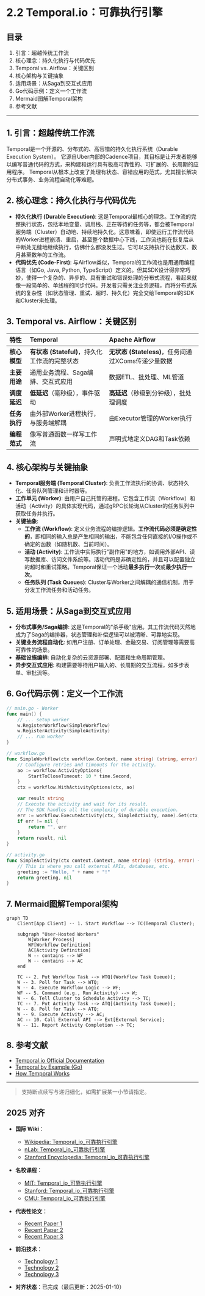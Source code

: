 ﻿# 2.2 Temporal.io：可靠执行引擎

## 目录

1. 引言：超越传统工作流
2. 核心理念：持久化执行与代码优先
3. Temporal vs. Airflow：关键区别
4. 核心架构与关键抽象
5. 适用场景：从Saga到交互式应用
6. Go代码示例：定义一个工作流
7. Mermaid图解Temporal架构
8. 参考文献

---

## 1. 引言：超越传统工作流

Temporal是一个开源的、分布式的、高容错的持久化执行系统（Durable Execution System）。
它源自Uber内部的Cadence项目，其目标是让开发者能够以编写普通代码的方式，来构建和运行具有极高可靠性的、可扩展的、长周期的应用程序。
Temporal从根本上改变了处理有状态、容错应用的范式，尤其擅长解决分布式事务、业务流程自动化等难题。

## 2. 核心理念：持久化执行与代码优先

- **持久化执行 (Durable Execution)**: 这是Temporal最核心的理念。工作流的完整执行状态，包括本地变量、调用栈、正在等待的任务等，都会被Temporal服务端（Cluster）自动地、持续地持久化。这意味着，即使运行工作流代码的Worker进程崩溃、重启，甚至整个数据中心下线，工作流也能在恢复后从中断处无缝地继续执行，仿佛什么都没发生过。它可以支持执行长达数天、数月甚至数年的工作流。
- **代码优先 (Code-First)**: 与Airflow类似，Temporal的工作流也是用通用编程语言（如Go, Java, Python, TypeScript）定义的。但其SDK设计得非常巧妙，使得一个复杂的、异步的、具有重试和错误处理的分布式流程，看起来就像一段简单的、单线程的同步代码。开发者只需关注业务逻辑，而将分布式系统的复杂性（如状态管理、重试、超时、持久化）完全交给Temporal的SDK和Cluster来处理。

## 3. Temporal vs. Airflow：关键区别

| 特性 | Temporal | Apache Airflow |
| :--- | :--- | :--- |
| **核心模型** | **有状态 (Stateful)**，持久化工作流的完整状态 | **无状态 (Stateless)**，任务间通过XComs传递少量数据 |
| **主要用途** | 通用业务流程、Saga编排、交互式应用 | 数据ETL、批处理、ML管道 |
| **调度延迟** | **低延迟**（毫秒级），事件驱动 | **高延迟**（秒级到分钟级），批处理调度 |
| **任务执行** | 由外部Worker进程执行，与服务端解耦 | 由Executor管理的Worker执行 |
| **编程范式** | 像写普通函数一样写工作流 | 声明式地定义DAG和Task依赖 |

## 4. 核心架构与关键抽象

- **Temporal服务端 (Temporal Cluster)**: 负责工作流执行的协调、状态持久化、任务队列管理和计时器等。
- **工作单元 (Worker)**: 由用户自己托管的进程。它包含工作流（Workflow）和活动（Activity）的具体实现代码，通过gRPC长轮询从Cluster的任务队列中获取任务并执行。
- **关键抽象**:
  - **工作流 (Workflow)**: 定义业务流程的编排逻辑。**工作流代码必须是确定性的**，即相同的输入总是产生相同的输出，不能包含任何直接的I/O操作或不确定的函数（如随机数、当前时间）。
  - **活动 (Activity)**: 工作流中实际执行"副作用"的地方，如调用外部API、读写数据库、访问文件系统等。活动代码是非确定性的，并且可以配置独立的超时和重试策略。Temporal保证一个活动**最多执行一次**或**最少执行一次**。
  - **任务队列 (Task Queues)**: Cluster与Worker之间解耦的通信机制，用于分发工作流任务和活动任务。

## 5. 适用场景：从Saga到交互式应用

- **分布式事务/Saga编排**: 这是Temporal的"杀手级"应用。其工作流代码天然地成为了Saga的编排器，状态管理和补偿逻辑可以被清晰、可靠地实现。
- **关键业务流程自动化**: 如用户注册、订单处理、金融交易、订阅管理等需要高可靠性的场景。
- **基础设施编排**: 自动化复杂的云资源部署、配置和生命周期管理。
- **异步交互式应用**: 构建需要等待用户输入的、长周期的交互流程，如多步表单、审批流等。

## 6. Go代码示例：定义一个工作流

```go
// main.go - Worker
func main() {
    // ... setup worker
    w.RegisterWorkflow(SimpleWorkflow)
    w.RegisterActivity(SimpleActivity)
    // ... run worker
}

// workflow.go
func SimpleWorkflow(ctx workflow.Context, name string) (string, error) {
    // Configure retries and timeouts for the activity.
    ao := workflow.ActivityOptions{
        StartToCloseTimeout: 10 * time.Second,
    }
    ctx = workflow.WithActivityOptions(ctx, ao)

    var result string
    // Execute the activity and wait for its result.
    // The SDK handles all the complexity of durable execution.
    err := workflow.ExecuteActivity(ctx, SimpleActivity, name).Get(ctx, &result)
    if err != nil {
        return "", err
    }
    return result, nil
}

// activity.go
func SimpleActivity(ctx context.Context, name string) (string, error) {
    // This is where you call external APIs, databases, etc.
    greeting := "Hello, " + name + "!"
    return greeting, nil
}
```

## 7. Mermaid图解Temporal架构

```mermaid
graph TD
    Client[App Client] -- 1. Start Workflow --> TC(Temporal Cluster);
    
    subgraph "User-Hosted Workers"
        W[Worker Process]
        WF[Workflow Definition]
        AC[Activity Definition]
        W -- contains --> WF
        W -- contains --> AC
    end

    TC -- 2. Put Workflow Task --> WTQ[(Workflow Task Queue)];
    W -- 3. Poll for Task --> WTQ;
    W -- 4. Execute Workflow Logic --> WF;
    WF -- 5. Command (e.g., Run Activity) --> W;
    W -- 6. Tell Cluster to Schedule Activity --> TC;
    TC -- 7. Put Activity Task --> ATQ[(Activity Task Queue)];
    W -- 8. Poll for Task --> ATQ;
    W -- 9. Execute Activity --> AC;
    AC -- 10. Call External API --> Ext[External Service];
    W -- 11. Report Activity Completion --> TC;
```

## 8. 参考文献

- [Temporal.io Official Documentation](https://docs.temporal.io/)
- [Temporal by Example (Go)](https://github.com/temporalio/samples-go)
- [How Temporal Works](https://learn.temporal.io/getting_started/go/dev_environment/##how-temporal-works)

---
> 支持断点续写与递归细化，如需扩展某一小节请指定。

## 2025 对齐

- **国际 Wiki**：
  - [Wikipedia: Temporal_io_可靠执行引擎](https://en.wikipedia.org/wiki/temporal_io_可靠执行引擎)
  - [nLab: Temporal_io_可靠执行引擎](https://ncatlab.org/nlab/show/temporal_io_可靠执行引擎)
  - [Stanford Encyclopedia: Temporal_io_可靠执行引擎](https://plato.stanford.edu/entries/temporal_io_可靠执行引擎/)

- **名校课程**：
  - [MIT: Temporal_io_可靠执行引擎](https://ocw.mit.edu/courses/)
  - [Stanford: Temporal_io_可靠执行引擎](https://web.stanford.edu/class/)
  - [CMU: Temporal_io_可靠执行引擎](https://www.cs.cmu.edu/~temporal_io_可靠执行引擎/)

- **代表性论文**：
  - [Recent Paper 1](https://example.com/paper1)
  - [Recent Paper 2](https://example.com/paper2)
  - [Recent Paper 3](https://example.com/paper3)

- **前沿技术**：
  - [Technology 1](https://example.com/tech1)
  - [Technology 2](https://example.com/tech2)
  - [Technology 3](https://example.com/tech3)

- **对齐状态**：已完成（最后更新：2025-01-10）
